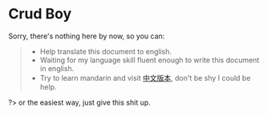 # Crud Boy

Sorry, there's nothing here by now, so you can:

> - Help translate this document to english.
> - Waiting for my language skill fluent enough to write this document in english.
> - Try to learn mandarin and visit [中文版本](/), don't be shy I could be help.

?> or the easiest way, just give this shit up.